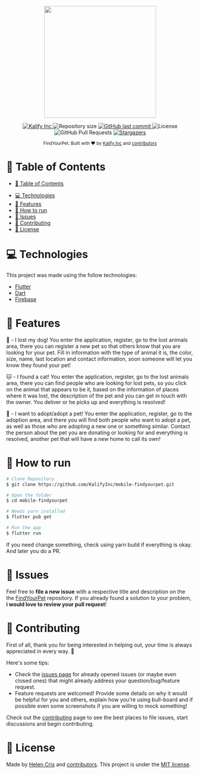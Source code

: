 <p align="center">
   <img src="https://github.com/KalifyInc/mobile-findyourpet/blob/main/assets/images/logotipo.png" width="300"/>
</p>

<p align="center">
   <a href="https://github.com/KalifyInc">
      <img alt="Kalify Inc" src="https://img.shields.io/badge/-KalifyInc-5965e0?style=flat&logo=Github&logoColor=white" />
   </a>
  <img alt="Repository size" src="https://img.shields.io/github/repo-size/KalifyInc/mobile-findyourpet?color=5965e0">

  <a href="https://github.com/KalifyInc/mobile-findyourpet/commits/main">
    <img alt="GitHub last commit" src="https://img.shields.io/github/last-commit/KalifyInc/mobile-findyourpet?color=5965e0">
  </a>
  <img alt="License" src="https://img.shields.io/badge/license-MIT-5965e0">
  <img alt="GitHub Pull Requests" src="https://img.shields.io/github/issues-pr/KalifyInc/mobile-findyourpet?color=5965e0" />
  <a href="https://github.com/KalifyInc/mobile-findyourpet/stargazers">
    <img alt="Stargazers" src="https://img.shields.io/github/stars/KalifyInc/mobile-findyourpet?color=5965e0&logo=github">
  </a>
</p>

<div align="center">
  <sub>FindYourPet. Built with ❤︎ by
    <a href="https://github.com/KalifyInc">Kalify Inc</a> and
    <a href="https://github.com/KalifyInc/mobile-findyourpet/graphs/contributors">
      contributors
    </a>
  </sub>
</div>

# 📌 Table of Contents

- [📌 Table of Contents](#-table-of-contents)
<!-- - [👀 Demo Website](#-demo-website) -->
- [💻 Technologies](#-technologies)
- [🚀 Features](#-features)
- [🚧 How to run](#-how-to-run)
- [🐛 Issues](#-issues)
- [🎉 Contributing](#-contributing)
- [📕 License](#-license)

<!-- # 👀 Demo Website
👉  Demo: https://findyourpet.vercel.app/ -->

# 💻 Technologies

This project was made using the follow technologies:

- [Flutter](https://flutter.dev/)
- [Dart](https://dart.dev/)
- [Firebase](https://firebase.google.com/?gclsrc=ds&gclsrc=ds&gclid=CJ_L4Iu7zvwCFcM9HwodOQkHFw)

# 🚀 Features

🐶 - I lost my dog!
You enter the application, register, go to the lost animals area, there you can register a new pet so that others know that you are looking for your pet. Fill in information with the type of animal it is, the color, size, name, last location and contact information, soon someone will let you know they found your pet!

🐱 - I found a cat!
You enter the application, register, go to the lost animals area, there you can find people who are looking for lost pets, so you click on the animal that appears to be it, based on the information of places where it was lost, the description of the pet and you can get in touch with the owner. You deliver or he picks up and everything is resolved!

🐰 - I want to adopt/adopt a pet!
You enter the application, register, go to the adoption area, and there you will find both people who want to adopt a pet, as well as those who are adopting a new one or something similar. Contact the person about the pet you are donating or looking for and everything is resolved, another pet that will have a new home to call its own!

# 🚧 How to run

```bash
# Clone Repository
$ git clone https://github.com/KalifyInc/mobile-findyourpet.git

# Open the folder
$ cd mobile-findyourpet

# Needs yarn installed
$ flutter pub get

# Run the app
$ flutter run
```

If you need change something, check using yarn build if everything is okay. And later you do a PR.

# 🐛 Issues

Feel free to **file a new issue** with a respective title and description on the the [FindYourPet](https://github.com/KalifyInc/mobile-findyourpet/issues) repository. If you already found a solution to your problem, **i would love to review your pull request**!

# 🎉 Contributing

First of all, thank you for being interested in helping out, your time is always appreciated in every way. :100:

Here's some tips:

- Check the [issues page](https://github.com/KalifyInc/mobile-findyourpet/issues) for already opened issues (or maybe even closed ones) that might already address your question/bug/feature request.
- Feature requests are welcomed! Provide some details on why it would be helpful for you and others, explain how you're using bull-board and if possible even some screenshots if you are willing to mock something!

Check out the [contributing](https://github.com/KalifyInc/mobile-findyourpet/graphs/contributors) page to see the best places to file issues, start discussions and begin contributing.

# 📕 License

<!-- Released in 2021 -->

Made by [Helen Cris](https://github.com/HelenCris) and [contributors](https://github.com/KalifyInc/mobile-findyourpet/graphs/contributors).
This project is under the [MIT license](./LICENSE).
